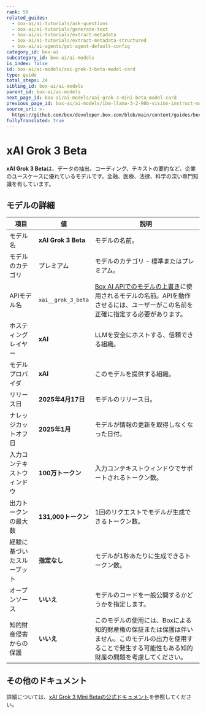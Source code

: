 ```yaml
---
rank: 50
related_guides:
  - box-ai/ai-tutorials/ask-questions
  - box-ai/ai-tutorials/generate-text
  - box-ai/ai-tutorials/extract-metadata
  - box-ai/ai-tutorials/extract-metadata-structured
  - box-ai/ai-agents/get-agent-default-config
category_id: box-ai
subcategory_id: box-ai/ai-models
is_index: false
id: box-ai/ai-models/xai-grok-3-beta-model-card
type: guide
total_steps: 24
sibling_id: box-ai/ai-models
parent_id: box-ai/ai-models
next_page_id: box-ai/ai-models/xai-grok-3-mini-beta-model-card
previous_page_id: box-ai/ai-models/ibm-llama-3-2-90b-vision-instruct-model-card
source_url: >-
  https://github.com/box/developer.box.com/blob/main/content/guides/box-ai/ai-models/xai-grok-3-beta-model-card.md
fullyTranslated: true
---
```

# xAI Grok 3 Beta

**xAI Grok 3 Beta**は、データの抽出、コーディング、テキストの要約など、企業のユースケースに優れているモデルです。金融、医療、法律、科学の深い専門知識を有しています。

## モデルの詳細

| 項目            | 値                   | 説明                                                                                 |
| ------------- | ------------------- | ---------------------------------------------------------------------------------- |
| モデル名          | **xAI Grok 3 Beta** | モデルの名前。                                                                            |
| モデルのカテゴリ      | プレミアム               | モデルのカテゴリ - 標準またはプレミアム。                                                             |
| APIモデル名       | `xai__grok_3_beta`  | [Box AI APIでのモデルの上書き][overrides]に使用されるモデルの名前。APIを動作させるには、ユーザーがこの名前を正確に指定する必要があります。 |
| ホスティングレイヤー    | **xAI**             | LLMを安全にホストする、信頼できる組織。                                                              |
| モデルプロバイダ      | **xAI**             | このモデルを提供する組織。                                                                      |
| リリース日         | **2025年4月17日**      | モデルのリリース日。                                                                         |
| ナレッジカットオフ日    | **2025年1月**         | モデルが情報の更新を取得しなくなった日付。                                                              |
| 入力コンテキストウィンドウ | **100万トークン**        | 入力コンテキストウィンドウでサポートされるトークン数。                                                        |
| 出力トークンの最大数    | **131,000トークン**     | 1回のリクエストでモデルが生成できるトークン数。                                                           |
| 経験に基づいたスループット | **指定なし**            | モデルが1秒あたりに生成できるトークン数。                                                              |
| オープンソース       | **いいえ**             | モデルのコードを一般公開するかどうかを指定します。                                                          |
| 知的財産侵害からの保護   | **いいえ**             | このモデルの使用には、Boxによる知的財産権の保証または保護は伴いません。このモデルの出力を使用することで発生する可能性もある知的財産の問題を考慮してください。   |

## その他のドキュメント

詳細については、[xAI Grok 3 Mini Betaの公式ドキュメント][xai-grok-models]を参照してください。

[xai-grok-models]: https://docs.x.ai/docs/models

[overrides]: g://box-ai/ai-agents/ai-agent-overrides
